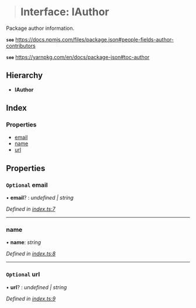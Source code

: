 > # Interface: IAuthor

Package author information.

**`see`** https://docs.npmjs.com/files/package.json#people-fields-author-contributors

**`see`** https://yarnpkg.com/en/docs/package-json#toc-author

## Hierarchy

* **IAuthor**

## Index

### Properties

* [email](iauthor.md#optional-email)
* [name](iauthor.md#name)
* [url](iauthor.md#optional-url)

## Properties

### `Optional` email

• **email**? : *undefined | string*

*Defined in [index.ts:7](https://github.com/ajaxlab/package-json-type/blob/5df272e/src/index.ts#L7)*

___

###  name

• **name**: *string*

*Defined in [index.ts:8](https://github.com/ajaxlab/package-json-type/blob/5df272e/src/index.ts#L8)*

___

### `Optional` url

• **url**? : *undefined | string*

*Defined in [index.ts:9](https://github.com/ajaxlab/package-json-type/blob/5df272e/src/index.ts#L9)*